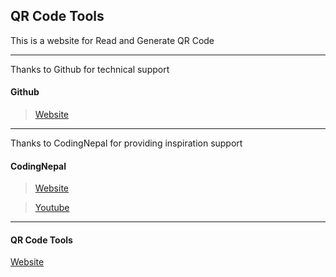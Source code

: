 ## QR Code Tools ##

This is a website for Read and Generate QR Code
***
Thanks to Github for technical support

#### Github #####

>[Website](https://github.com)
***
Thanks to CodingNepal for providing inspiration support

#### CodingNepal ####

>[Website](https://codingnepalweb.com)

>[Youtube](https://youtube.com/CodingNepal)
***
#### QR Code Tools ####

[Website](https://qrcodetools.github.io)
